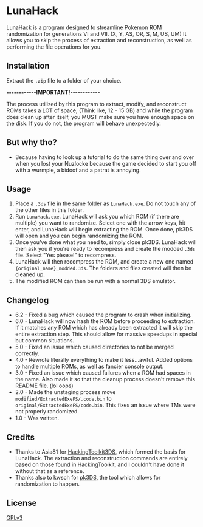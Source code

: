 # LunaHack

LunaHack is a program designed to streamline Pokemon ROM randomization for generations VI and VII. (X, Y, AS, OR, S, M, US, UM)
It allows you to skip the process of extraction and reconstruction, as well as performing the file operations for you.

## Installation

Extract the `.zip` file to a folder of your choice.

**------------IMPORTANT!------------**

The process utilized by this program to extract, modify, and reconstruct ROMs takes a LOT of space, (Think like, 12 - 15 GB) and while the program does clean up after itself, you MUST make sure you have enough space on the disk. If you do not, the program will behave unexpectedly.

## But why tho?
* Because having to look up a tutorial to do the same thing over and over when you lost your Nuzlocke because the game decided to start you off with a wurmple, a bidoof and a patrat is annoying.

## Usage

1. Place a `.3ds` file in the same folder as `LunaHack.exe`. Do not touch any of the other files in this folder.
2. Run `LunaHack.exe`. LunaHack will ask you which ROM (if there are multiple) you want to randomize. Select one with the arrow keys, hit enter, and LunaHack will begin extracting the ROM. Once done, pk3DS will open and you can begin randomizing the ROM.
3. Once you've done what you need to, simply close pk3DS. LunaHack will then ask you if you're ready to recompress and create the modded `.3ds` file. Select "Yes please!" to recompress.
4. LunaHack will then recompress the ROM, and create a new one named `{original_name}_modded.3ds`. The folders and files created will then be cleaned up.
5. The modified ROM can then be run with a normal 3DS emulator.

## Changelog
* 6.2 - Fixed a bug which caused the program to crash when initializing.
* 6.0 - LunaHack will now hash the ROM before proceeding to extraction. If it matches any ROM which has already been extracted it will skip the entire extraction step. This should allow for massive speedups in special but common situations.
* 5.0 - Fixed an issue which caused directories to not be merged correctly.
* 4.0 - Rewrote literally everything to make it less...awful. Added options to handle multiple ROMs, as well as fancier console output.
* 3.0 - Fixed an issue which caused failures when a ROM had spaces in the name. Also made it so that the cleanup process doesn't remove this README file. (lol oops)
* 2.0 - Made the unstaging process move `modified/ExtractedExeFS/.code.bin` to `original/ExtractedExeFS/code.bin`. This fixes an issue where TMs were not properly randomized.
* 1.0 - Was written.

## Credits
* Thanks to Asia81 for [HackingToolkit3DS](https://github.com/Asia81/HackingToolkit9DS-Deprecated-), which formed the basis for LunaHack. The extraction and reconstruction commands are entirely based on those found in HackingToolkit, and I couldn't have done it without that as a reference.
* Thanks also to kwsch for [pk3DS](https://github.com/kwsch/pk3DS), the tool which allows for randomization to happen.

## License
[GPLv3](https://www.gnu.org/licenses/gpl-3.0.en.html)
